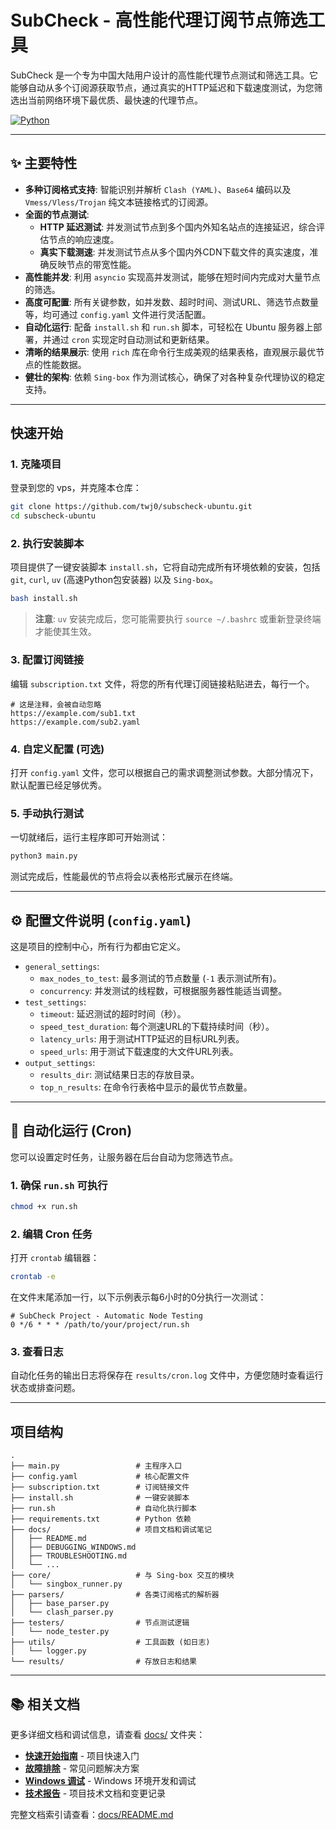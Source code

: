 # SubCheck - 高性能代理订阅节点筛选工具

SubCheck 是一个专为中国大陆用户设计的高性能代理节点测试和筛选工具。它能够自动从多个订阅源获取节点，通过真实的HTTP延迟和下载速度测试，为您筛选出当前网络环境下最优质、最快速的代理节点。

[![Python](https://img.shields.io/badge/Python-3.8+-blue?logo=python)](https://www.python.org/)


---

## ✨ 主要特性

- **多种订阅格式支持**: 智能识别并解析 `Clash (YAML)`、`Base64` 编码以及 `Vmess/Vless/Trojan` 纯文本链接格式的订阅源。
- **全面的节点测试**:
    - **HTTP 延迟测试**: 并发测试节点到多个国内外知名站点的连接延迟，综合评估节点的响应速度。
    - **真实下载测速**: 并发测试节点从多个国内外CDN下载文件的真实速度，准确反映节点的带宽性能。
- **高性能并发**: 利用 `asyncio` 实现高并发测试，能够在短时间内完成对大量节点的筛选。
- **高度可配置**: 所有关键参数，如并发数、超时时间、测试URL、筛选节点数量等，均可通过 `config.yaml` 文件进行灵活配置。
- **自动化运行**: 配备 `install.sh` 和 `run.sh` 脚本，可轻松在 Ubuntu 服务器上部署，并通过 `cron` 实现定时自动测试和更新结果。
- **清晰的结果展示**: 使用 `rich` 库在命令行生成美观的结果表格，直观展示最优节点的性能数据。
- **健壮的架构**: 依赖 `Sing-box` 作为测试核心，确保了对各种复杂代理协议的稳定支持。

---

##  快速开始

### 1. 克隆项目

登录到您的 vps，并克隆本仓库：

```bash
git clone https://github.com/twj0/subscheck-ubuntu.git
cd subscheck-ubuntu
```

### 2. 执行安装脚本

项目提供了一键安装脚本 `install.sh`，它将自动完成所有环境依赖的安装，包括 `git`, `curl`, `uv` (高速Python包安装器) 以及 `Sing-box`。

```bash
bash install.sh
```
> **注意**: `uv` 安装完成后，您可能需要执行 `source ~/.bashrc` 或重新登录终端才能使其生效。

### 3. 配置订阅链接

编辑 `subscription.txt` 文件，将您的所有代理订阅链接粘贴进去，每行一个。

```
# 这是注释，会被自动忽略
https://example.com/sub1.txt
https://example.com/sub2.yaml
```

### 4. 自定义配置 (可选)

打开 `config.yaml` 文件，您可以根据自己的需求调整测试参数。大部分情况下，默认配置已经足够优秀。

### 5. 手动执行测试

一切就绪后，运行主程序即可开始测试：

```bash
python3 main.py
```

测试完成后，性能最优的节点将会以表格形式展示在终端。

---

## ⚙️ 配置文件说明 (`config.yaml`)

这是项目的控制中心，所有行为都由它定义。

- `general_settings`:
    - `max_nodes_to_test`: 最多测试的节点数量 (`-1` 表示测试所有)。
    - `concurrency`: 并发测试的线程数，可根据服务器性能适当调整。
- `test_settings`:
    - `timeout`: 延迟测试的超时时间（秒）。
    - `speed_test_duration`: 每个测速URL的下载持续时间（秒）。
    - `latency_urls`: 用于测试HTTP延迟的目标URL列表。
    - `speed_urls`: 用于测试下载速度的大文件URL列表。
- `output_settings`:
    - `results_dir`: 测试结果日志的存放目录。
    - `top_n_results`: 在命令行表格中显示的最优节点数量。

---

## 🤖 自动化运行 (Cron)

您可以设置定时任务，让服务器在后台自动为您筛选节点。

### 1. 确保 `run.sh` 可执行

```bash
chmod +x run.sh
```

### 2. 编辑 Cron 任务

打开 `crontab` 编辑器：
```bash
crontab -e
```

在文件末尾添加一行，以下示例表示每6小时的0分执行一次测试：

```
# SubCheck Project - Automatic Node Testing
0 */6 * * * /path/to/your/project/run.sh
```


### 3. 查看日志

自动化任务的输出日志将保存在 `results/cron.log` 文件中，方便您随时查看运行状态或排查问题。

---

##  项目结构

```
.
├── main.py                 # 主程序入口
├── config.yaml             # 核心配置文件
├── subscription.txt        # 订阅链接文件
├── install.sh              # 一键安装脚本
├── run.sh                  # 自动化执行脚本
├── requirements.txt        # Python 依赖
├── docs/                   # 项目文档和调试笔记
│   ├── README.md
│   ├── DEBUGGING_WINDOWS.md
│   ├── TROUBLESHOOTING.md
│   └── ...
├── core/                   # 与 Sing-box 交互的模块
│   └── singbox_runner.py
├── parsers/                # 各类订阅格式的解析器
│   ├── base_parser.py
│   └── clash_parser.py
├── testers/                # 节点测试逻辑
│   └── node_tester.py
├── utils/                  # 工具函数 (如日志)
│   └── logger.py
└── results/                # 存放日志和结果
```

---

## 📚 相关文档

更多详细文档和调试信息，请查看 [docs/](docs/) 文件夹：

- **[快速开始指南](docs/QUICK_START.md)** - 项目快速入门
- **[故障排除](docs/TROUBLESHOOTING.md)** - 常见问题解决方案
- **[Windows 调试](docs/DEBUGGING_WINDOWS.md)** - Windows 环境开发和调试
- **[技术报告](docs/)** - 项目技术文档和变更记录

完整文档索引请查看：[docs/README.md](docs/README.md)
